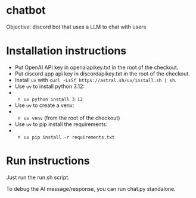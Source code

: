 # chatbot

Objective: discord bot that uses a LLM to chat with users

# Installation instructions
 * Put OpenAI API key in openaiapikey.txt in the root of the checkout.
 * Put discord app api key in discordapikey.txt in the root of the checkout.
 * Install `uv` with `curl -LsSf https://astral.sh/uv/install.sh | sh`.
 * Use `uv` to install python 3.12:
 * * `uv python install 3.12`
 * Use `uv` to create a venv:
 * * `uv venv` (from the root of the checkout)
 * Use `uv` to pip install the requirements:
 * * `uv pip install -r requirements.txt`

# Run instructions
Just run the run.sh script.

To debug the AI message/response, you can run chat.py standalone.